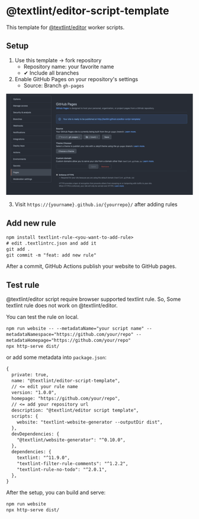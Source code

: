 # @textlint/editor-script-template

This template for [@textlint/editor](https://github.com/textlint/editor) worker scripts.

## Setup

1. Use this template → fork repository
   - Repository name: your favorite name
   - ✔ Include all branches
2. Enable GitHub Pages on your repository's settings
   - Source: Branch `gh-pages`

![GitHub Pages Setting](./docs/gh-pages.png)

3. Visit `https://{yourname}.github.io/{yourrepo}/` after adding rules

## Add new rule

    npm install textlint-rule-<you-want-to-add-rule>
    # edit .textlintrc.json and add it
    git add .
    git commit -m "feat: add new rule"

After a commit, GitHub Actions publish your website to GitHub pages.

## Test rule

@textlint/editor script require browser supported textlint rule. So, Some textlint rule does not work on
@textlint/editor.

You can test the rule on local.

    npm run website -- --metadataName="your script name" --metadataNamespace="https://github.com/your/repo" --metadataHomepage="https://github.com/your/repo"
    npx http-serve dist/

or add some metadata into `package.json`:

```json5
{
  private: true,
  name: "@textlint/editor-script-template",
  // <= edit your rule name
  version: "1.0.0",
  homepage: "https://github.com/your/repo",
  // <= add your repository url
  description: "@textlint/editor script template",
  scripts: {
    website: "textlint-website-generator --outputDir dist",
  },
  devDependencies: {
    "@textlint/website-generator": "^0.10.0",
  },
  dependencies: {
    textlint: "^11.9.0",
    "textlint-filter-rule-comments": "^1.2.2",
    "textlint-rule-no-todo": "^2.0.1",
  },
}
```

After the setup, you can build and serve:

    npm run website
    npx http-serve dist/

